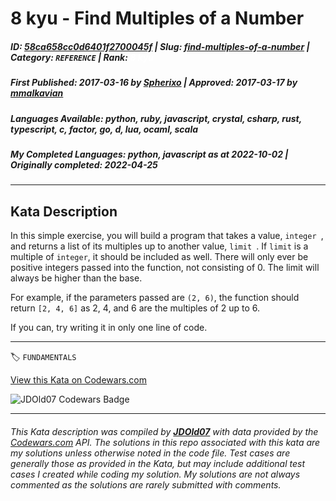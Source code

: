 # 8 kyu - Find Multiples of a Number

##### **ID**: [58ca658cc0d6401f2700045f](https://www.codewars.com/kata/58ca658cc0d6401f2700045f) | **Slug**: [find-multiples-of-a-number](https://www.codewars.com/kata/58ca658cc0d6401f2700045f) | **Category**: `REFERENCE` | **Rank**: <span style="color:white">8 kyu</span>

##### **First Published**: 2017-03-16 ***by*** [Spherixo](https://www.codewars.com/users/Spherixo) | **Approved**: 2017-03-17 ***by*** [mmalkavian](https://www.codewars.com/users/mmalkavian)

##### **Languages Available**: python, ruby, javascript, crystal, csharp, rust, typescript, c, factor, go, d, lua, ocaml, scala

##### **My Completed Languages**: python, javascript ***as at*** 2022-10-02 | **Originally completed**: 2022-04-25

---

## Kata Description


In this simple exercise, you will build a program that takes a value, `integer `, and returns a list of its multiples up to another value, `limit `. If `limit` is a multiple of ```integer```, it should be included as well. There will only ever be positive integers passed into the function, not consisting of 0. The limit will always be higher than the base.



For example, if the parameters passed are `(2, 6)`, the function should return `[2, 4, 6]` as 2, 4, and 6 are the multiples of 2 up to 6.



If you can, try writing it in only one line of code.

---


🏷 `FUNDAMENTALS`


[View this Kata on Codewars.com](https://www.codewars.com/kata/58ca658cc0d6401f2700045f)

![](https://www.codewars.com/users/jdold07/badges/large "JDOld07 Codewars Badge")

---

###### *This Kata description was compiled by [**JDOld07**](https://tpstech.dev) with data provided by the [Codewars.com](https://www.codewars.com) API.  The solutions in this repo associated with this kata are my solutions unless otherwise noted in the code file.  Test cases are generally those as provided in the Kata, but may include additional test cases I created while coding my solution.  My solutions are not always commented as the solutions are rarely submitted with comments.*
